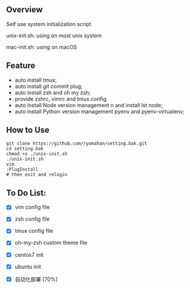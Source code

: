 ## Overview

Self use system initialization script.

unix-init.sh: using on most unix system

mac-init.sh: using on macOS

## Feature

* auto install tmux;
* auto install git commit plug;
* auto install zsh and oh my zsh;
* provide zshrc, vimrc and tmux.config
* auto install Node version management n and install lst node;
* auto install Python version management pyenv and pyenv-virtualenv;

## How to Use

```shell
git clone https://github.com/ryomahan/setting.bak.git
cd setting.bak
chmod +x ./unix-init.sh
./unix-init.sh
vim
:PlugInstall
# then exit and relogin
```

## To Do List:

- [x] vim config file

- [x] zsh config file

- [x] tmux config file

- [x] oh-my-zsh custom theme file

- [x] centos7 init
  
- [x] ubuntu init

- [x] 自动化部署 [70%]
